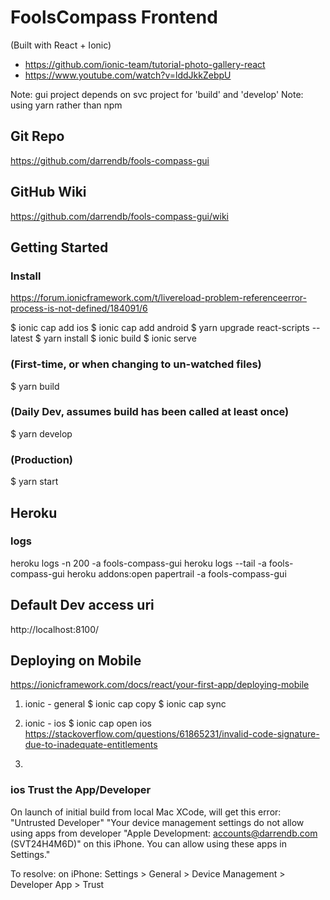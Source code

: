 # FoolsCompass Frontend
(Built with React + Ionic)
 - https://github.com/ionic-team/tutorial-photo-gallery-react
 - https://www.youtube.com/watch?v=lddJkkZebpU

Note: gui project depends on svc project for 'build' and 'develop'
Note: using yarn rather than npm

## Git Repo
https://github.com/darrendb/fools-compass-gui
## GitHub Wiki
https://github.com/darrendb/fools-compass-gui/wiki

## Getting Started
### Install
https://forum.ionicframework.com/t/livereload-problem-referenceerror-process-is-not-defined/184091/6

$ ionic cap add ios
$ ionic cap add android
$ yarn upgrade react-scripts --latest
$ yarn install
$ ionic build
$ ionic serve

### (First-time, or when changing to un-watched files)
$ yarn build 

### (Daily Dev, assumes build has been called at least once)
$ yarn develop

### (Production)
$ yarn start

## Heroku
### logs
heroku logs -n 200 -a fools-compass-gui
heroku logs --tail -a fools-compass-gui
heroku addons:open papertrail -a fools-compass-gui

## Default Dev access uri
http://localhost:8100/

## Deploying on Mobile
https://ionicframework.com/docs/react/your-first-app/deploying-mobile
1. ionic - general
   $ ionic cap copy
   $ ionic cap sync

2. ionic - ios
   $ ionic cap open ios
   https://stackoverflow.com/questions/61865231/invalid-code-signature-due-to-inadequate-entitlements
3.

### ios Trust the App/Developer
On launch of initial build from local Mac XCode, will get this error:
   "Untrusted Developer"
   "Your device management settings do not allow using apps from developer 
   "Apple Development: accounts@darrendb.com (SVT24H4M6D)" on this iPhone. 
   You can allow using these apps in Settings."

To resolve: on iPhone:
   Settings > General > Device Management > Developer App > Trust

